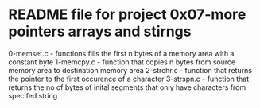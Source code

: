 # README file for project 0x07-more pointers arrays and stirngs
0-memset.c - functions fills the first n bytes of a memory area with a constant byte
1-memcpy.c - function that copies n bytes from source memory area to destination memory area
2-strchr.c - function that returns the pointer to the first occurence of a character
3-strspn.c - function that returns the no of bytes of inital segments that only have characters from specifed string
